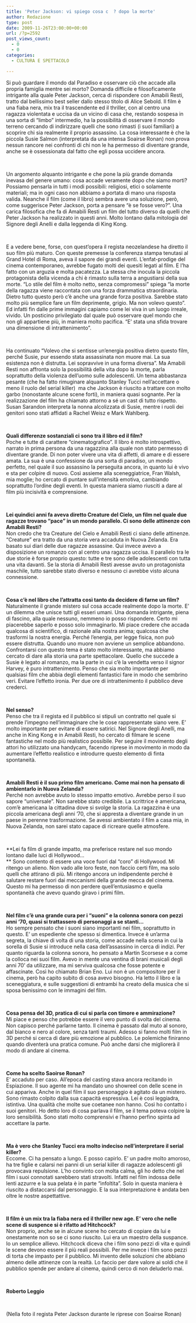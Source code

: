 ```yaml
---
title: 'Peter Jackson: vi spiego cosa c  ? dopo la morte'
author: Redazione
type: post
date: 2009-11-26T23:00:00+00:00
url: /?p=2592
post_views_count:
  - 0
  - 0
categories:
  - CULTURA E SPETTACOLO

---
```

Si pu&ograve; guardare il mondo dal Paradiso e osservare ci&ograve; che accade alla propria famiglia mentre sei morto? Domanda difficile e filosoficamente intrigante alla quale Peter Jackson, cerca di rispondere con Amabili Resti, tratto dal bellissimo best seller dallo stesso titolo di Alice Sebold. Il film &egrave; una fiaba nera, mix tra il trascendente ed il thriller, con al centro una ragazza violentata e uccisa da un vicino di casa che, restando sospesa in una sorta di &ldquo;limbo&rdquo; intermedio, ha la possibilit&agrave; di osservare il mondo terreno cercando di indirizzare quelli che sono rimasti (i suoi familiari) a scoprire chi sia realmente il proprio assassino. La cosa interessante &egrave; che la piccola Susie Salmon (interpretata da una intensa Soairse Ronan) non prova nessun rancore nei confronti di chi non le ha permesso di diventare grande, anche se &egrave; ossessionata dal fatto che egli possa uccidere ancora.

&nbsp;

Un argomento alquanto intrigante e che pone la pi&ugrave; grande domanda inevasa del genere umano: cosa accade veramente dopo che siamo morti? Possiamo pensarla in tutti i modi possibili: religiosi, etici o solamente materiali; ma in ogni caso non abbiamo a portata di mano una risposta valida. Neanche il film (come il libro) sembra avere una soluzione, per&ograve;, come suggerisce Peter Jackson, porta a pensare &ldquo;&egrave; se fosse vero?&rdquo;. Una carica filosofica che fa di Amabili Resti un film del tutto diverso da quelli che Peter Jackson ha realizzato in questi anni. Molto lontano dalla mitologia del Signore degli Anelli e dalla leggenda di King Kong.&nbsp;

&nbsp;

E&nbsp;a vedere bene, forse, con quest&rsquo;opera il regista neozelandese ha diretto il suo film pi&ugrave; maturo. Con queste premesse la conferenza stampa tenutasi al Grand Hotel di Roma, aveva il sapore dei grandi eventi. L&rsquo;enfat&#45;prodige del cinema contemporaneo, avrebbe fugato molti dei quesiti legati al film. E l&rsquo;ha fatto con un arguzia e molta pacatezza. La stessa che inocula la piccola protagonista della vicenda a chi &egrave; rimasto sulla terra a angustiarsi della sua morte. &ldquo;Lo stile del film &egrave; molto netto, senza compromessi&rdquo; spiega &ldquo;la morte della ragazza viene raccontata con una forza drammatica straordinaria. Dietro tutto questo per&ograve; c&rsquo;&egrave; anche una grande forza positiva. Sarebbe stato molto pi&ugrave; semplice fare un film deprimente, grigio. Ma non volevo questo&rdquo;. Ed infatti fin dalle prime immagini capiamo come lei viva in un luogo irreale, vivido. Un posticino privilegiato dal quale pu&ograve; osservare quel mondo che non gli appartiene pi&ugrave;, in maniera molto pacifica. &ldquo;E&rsquo; stata una sfida trovare una dimensione di intrattenimento&rdquo;.

&nbsp;

Ha continuato &ldquo;Volevo che si sentisse un&#8217;energia positiva dietro questo film, perch&eacute; Susie, pur essendo stata assassinata non muore mai. La sua esistenza non &egrave; distrutta. Lei sopravvive in una forma diversa&rdquo;. Ma Amabili Resti non affronta solo la possibilit&agrave; della vita dopo la morte, parla soprattutto della violenza dell&rsquo;uomo sulle adolescenti. Un tema abbastanza pesante (che ha fatto rimuginare alquanto Stanley Tucci nell&rsquo;accettare o meno il ruolo del serial killer)&nbsp; ma che Jackson &egrave; riuscito a trattare con molto garbo (nonostante alcune scene forti), in maniera quasi sognante. Per la realizzazione del film ha chiamato attorno a s&eacute; un cast di tutto rispetto. Susan Sarandon interpreta la nonna alcolizzata di Susie, mentre i ruoli dei genitori sono stati affidati a Rachel Weisz e Mark Wahlberg.

&nbsp;

**Quali differenze sostanziali ci sono tra il libro ed il film?**  
Poche e tutte di carattere &ldquo;cinematografico&rdquo;. Il libro &egrave; molto introspettivo, narrato in prima persona da una ragazzina alla quale non stato permesso di diventare grande. Di non poter vivere una vita di affetti, di amare e di essere amata. La sua &egrave; una confessione da una sorta di paradiso, un mondo perfetto, nel quale il suo assassino la perseguita ancora, in quanto lui &egrave; vivo e sta per colpire di nuovo. Cos&igrave; assieme alla sceneggiatrice, Fran Walsh, mia moglie; ho cercato di puntare sull&rsquo;intensit&agrave; emotiva, cambiando soprattutto l&rsquo;ordine degli eventi. In questa maniera siamo riusciti a dare al film pi&ugrave; incisivit&agrave; e comprensione.

&nbsp;

**Lei quindici anni fa aveva diretto Creature del Cielo, un film nel quale due ragazze trovano &ldquo;pace&rdquo; in un mondo parallelo. Ci sono delle attinenze con Amabili Resti?**  
Non credo che tra Creature del Cielo e Amabili Resti ci siano delle attinenze. &ldquo;Creature&rdquo; era tratto da una storia vera accaduta in Nuova Zelanda. Era basato sui diari delle due ragazze assassine. Qui invece avevo a disposizione un romanzo con al centro una ragazza uccisa. Il parallelo tra le due storie &egrave; forse proprio questo: tutte e tre sono delle adolescenti con tutta una vita davanti. Se la storia di Amabili Resti avesse avuto un protagonista maschile, tutto sarebbe stato diverso e nessuno ci avrebbe visto alcuna connessione.

&nbsp;

**Cosa c&rsquo;&egrave; nel libro che l&rsquo;attratta cos&igrave; tanto da decidere di farne un film?**  
Naturalmente il grande mistero sul cosa accade realmente dopo la morte. E&rsquo; un dilemma che unisce tutti gli esseri umani. Una domanda intrigante, piena di fascino, alla quale nessuno, nemmeno io posso rispondere. Certo mi piacerebbe saperlo e posso solo immaginarlo. Mi piace credere che accada qualcosa di scientifico, di razionale alla nostra anima; qualcosa che trasformi la nostra energia. Perch&eacute; l&rsquo;energia, per legge fisica, non pu&ograve; essere distrutta. Quando uno muore non avviene un semplice abbandono. Confrontarsi con questo tema &egrave; stato molto interessante, ma abbiamo cercato di dare alla storia una parte spettacolare. Quello che succede a Susie &egrave; legato al romanzo, ma la parte in cui c&rsquo;&egrave; la vendetta verso il signor Harvey, &egrave; puro intrattenimento. Penso che sia molto importante per qualsiasi film che abbia degli elementi fantastici fare in modo che sembrino veri. Evitare l&rsquo;effetto ironia. Per due ore di intrattenimento il pubblico deve crederci.

&nbsp;

**Nel senso?**  
Penso che tra il regista ed il pubblico si stipuli un contratto nel quale si prende l&rsquo;impegno nell&rsquo;immaginare che le cose rappresentate siano vere. E&rsquo; molto importante per evitare di essere satirici. Nel Signore degli Anelli, ma anche in King Kong e in Amabili Resti, ho cercato di filmare le scene fantastiche nel modo pi&ugrave; realistico possibile. Per seguire il movimento degli attori ho utilizzato una handycam, facendo riprese in movimento in modo da aumentare l&rsquo;effetto realistico e introdurre questo elemento di finta spontaneit&agrave;.

&nbsp;

**Amabili Resti &egrave; il suo primo film americano. Come mai non ha pensato di ambientarlo in Nuova Zelanda?**  
Perch&eacute; non avrebbe avuto lo stesso impatto emotivo. Avrebbe perso il suo sapore &ldquo;universale&rdquo;. Non sarebbe stato credibile. La scrittrice &egrave; americana, com&rsquo;&egrave; americana la cittadina dove si svolge la storia. La ragazzina &egrave; una piccola americana degli anni &rsquo;70, che si appresta a diventare grande in un paese in perenne trasformazione. Se avessi ambientato il film a casa mia, in Nuova Zelanda, non sarei stato capace di ricreare quelle atmosfere.

&nbsp;

**Lei fa film di grande impatto, ma preferisce restare nel suo mondo lontano dalle luci di Hollywood&hellip;  
** Sono contento di essere una voce fuori dal &ldquo;coro&rdquo; di Hollywood. Mi ritengo un alieno. Non vado alle loro feste, non faccio certi film, ma solo quelli che attirano di pi&ugrave;. Mi ritengo ancora un indipendente perch&eacute; &egrave; salutare restare fuori dai meccanismi della grande mecca del cinema. Questo mi ha permesso di non perdere quell&rsquo;entusiasmo e quella spontaneit&agrave; che avevo quando giravo i primi film.

&nbsp;

**Nel film c&rsquo;&egrave; una grande cura per i &ldquo;suoni&rdquo; e la colonna sonora con pezzi anni &lsquo;70, quasi si trattassero di personaggi a se stanti&hellip;**  
Ho sempre pensato che i suoni siano importanti nei film, soprattutto in questo. E&rsquo; un espediente che spesso si dimentica. Invece &egrave; un&rsquo;arma segreta, la chiave di volta di una storia, come accade nella scena in cui la sorella di Susie si introduce nella casa dell&rsquo;assassino in cerca di indizi. Per quanto riguarda la colonna sonora, ho pensato a Martin Scorsese e a come la colloca nei suoi film. Avevo in mente una ventina di brani musicali degli anni 70&rsquo; da utilizzare, ma mi serviva qualcosa che fosse potente e affascinate. Cos&igrave; ho chiamato Brian Eno. Lui non &egrave; un compositore per il cinema, per&ograve; ha capito subito di cosa avevo bisogno. Ha letto il libro e la sceneggiatura, e sulle suggestioni di entrambi ha creato della musica che si sposa benissimo con le immagini del film.

&nbsp;

**Cosa pensa del 3D, pratica di cui si parla con timore e ammirazione?**  
Mi piace e penso che potrebbe essere il vero punto di svolta del cinema. Non capisco perch&eacute; parlarne tanto. Il cinema &egrave; passato dal muto al sonoro, dal bianco e nero al colore, senza tanti traumi. Adesso si fanno molti film in 3D perch&eacute; si cerca di dare pi&ugrave; emozione al pubblico. Le polemiche finiranno quando diventer&agrave; una pratica comune. Pu&ograve; anche darsi che migliorer&agrave; il modo di andare al cinema.

&nbsp;

**Come ha scelto Saoirse Ronan?**  
E&rsquo; accaduto per caso. All&rsquo;epoca del casting stava ancora recitando in Espiazione. Il suo agente mi ha mandato uno showreel con delle scene in cui appariva. Anche in quel film il suo personaggio &egrave; agitato da un mistero. Sono rimasto colpito dalla sua capacit&agrave; espressiva. Lei &egrave; cos&igrave; leggiadra, istintiva. Una qualit&agrave; che molte sue coetanee non hanno. Cos&igrave; ho contatto i suoi genitori. Ho detto loro di cosa parlava il film, se il tema poteva colpire la loro sensibilit&agrave;. Sono stati molto comprensivi e l&rsquo;hanno perfino spinta ad accettare la parte.

&nbsp;

**Ma &egrave; vero che Stanley Tucci era molto indeciso nell&rsquo;interpretare il serial killer?**  
Eccome. Ci ha pensato a lungo. E posso capirlo. E&rsquo; un padre molto amoroso, ha tre figlie e calarsi nei panni di un serial killer di ragazze adolescenti gli provocava repulsione. L&rsquo;ho convinto con molta calma, gli ho detto che nel film i suoi connotati sarebbero stati stravolti. Infatti nel film indossa delle lenti azzurre e la sua pelata &egrave; in parte &ldquo;infoltita&rdquo;. Solo in questa maniera &egrave; riuscito a distaccarsi dal personaggio. E la sua interpretazione &egrave; andata ben oltre le nostre aspettattive.

&nbsp;

**Il film &egrave; un mix tra la fiaba nera ed il thriller new age. E&rsquo; vero che nelle scene di suspence si &egrave; rifatto ad Hitchcock?**  
Non proprio, anche se in alcune scene ho cercato di copiare da lui e onestamente non so se ci sono riuscito. Lui era un maestro della suspance. Io un semplice allievo. Hitchcock diceva che i film sono pezzi di vita e quindi le scene devono essere il pi&ugrave; reali possibili. Per me invece i film sono pezzi di torta che impasto per il pubblico. Mi invento delle soluzioni che abbiano almeno delle attinenze con la realt&agrave;. Lo faccio per dare valore ai soldi che il pubblico spende per andare al cinema, quindi cerco di non deluderlo mai.

&nbsp;

**Roberto Leggio**

&nbsp;

(Nella foto il regista Peter Jackson durante le riprese con Soairse Ronan)